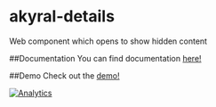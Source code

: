 akyral-details
==

Web component which opens to show hidden content


##Documentation
You can find documentation [here!](http://filaraujo.github.io/akyral.io/details/index.html#documentation)


##Demo
Check out the [demo!](http://filaraujo.github.io/akyral.io/details/index.html)


[![Analytics](https://ga-beacon.appspot.com/UA-46802115-1/akyral-details/README)](https://github.com/igrigorik/ga-beacon)
